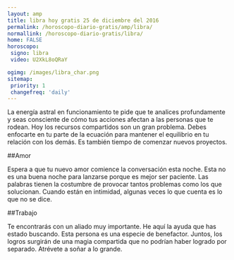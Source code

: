 ```yaml
---
layout: amp
title: libra hoy gratis 25 de diciembre del 2016 
permalink: /horoscopo-diario-gratis/amp/libra/
normallink: /horoscopo-diario-gratis/libra/
home: FALSE
horoscopo:
 signo: libra
 video: U2XkL8oQRaY

ogimg: /images/libra_char.png
sitemap:
 priority: 1
 changefreq: 'daily'
---
```



La energía astral en funcionamiento te pide que te analices profundamente y seas consciente de cómo tus acciones afectan a las personas que te rodean. Hoy los recursos compartidos son un gran problema. Debes enfocarte en tu parte de la ecuación para mantener el equilibrio en tu relación con los demás. Es también tiempo de comenzar nuevos proyectos.

##Amor

Espera a que tu nuevo amor comience la conversación esta noche. Esta no es una buena noche para lanzarse porque es mejor ser paciente. Las palabras tienen la costumbre de provocar tantos problemas como los que solucionan. Cuando están en intimidad, algunas veces lo que cuenta es lo que no se dice.

##Trabajo

Te encontrarás con un aliado muy importante. He aquí la ayuda que has estado buscando. Esta persona es una especie de benefactor. Juntos, los logros surgirán de una magia compartida que no podrían haber logrado por separado. Atrévete a soñar a lo grande.